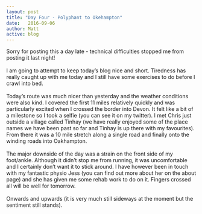 ```yaml
---
layout: post
title: "Day Four - Polyphant to Okehampton"
date:   2016-09-06
author: Matt
active: blog
---
```

Sorry for posting this a day late - technical difficulties stopped me from posting it last night!
<br><br>
I am going to attempt to keep today’s blog nice and short. Tiredness has really caught up with me today and I still have some exercises to do before I crawl into bed. 
<br><br>
Today’s route was much nicer than yesterday and the weather conditions were also kind. I covered the first 11 miles relatively quickly and was particularly excited when I crossed the border into Devon. It felt like a bit of a milestone so I took a selfie (you can see it on my twitter). I met Chris just outside a village called Tinhay (we have really enjoyed some of the place names we have been past so far and Tinhay is up there with my favourites). From there it was a 10 mile stretch along a single road and finally onto the winding roads into Oakhampton. 
<br><Br>
The major downside of the day was a strain on the front side of my foot/ankle. Although it didn’t stop me from running, it was uncomfortable and I certainly don’t want it to stick around. I have however been in touch with my fantastic physio Jess (you can find out more about her on the about page) and she has given me some rehab work to do on it. Fingers crossed all will be well for tomorrow. 
<br><br>
Onwards and upwards (it is very much still sideways at the moment but the sentiment still stands). 
